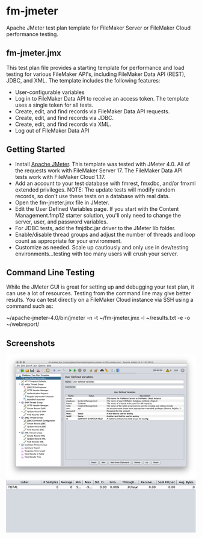 # fm-jmeter
Apache JMeter test plan template for FileMaker Server or FileMaker Cloud performance testing.

## fm-jmeter.jmx
This test plan file provides a starting template for performance and load testing for various FileMaker API's, including FileMaker Data API (REST), JDBC, and XML. The template includes the following features:
* User-configurable variables
* Log in to FileMaker Data API to receive an access token. The template uses a single token for all tests.
* Create, edit, and find records via FileMaker Data API requests.
* Create, edit, and find records via JDBC.
* Create, edit, and find records via XML.
* Log out of FileMaker Data API

## Getting Started
* Install [Apache JMeter](http://jmeter.apache.org). This template was tested with JMeter 4.0. All of the requests work with FileMaker Server 17. The FileMaker Data API tests work with FileMaker Cloud 1.17. 
* Add an account to your test database with fmrest, fmxdbc, and/or fmxml extended privileges. NOTE: The update tests will modify random records, so don't use these tests on a database with real data.
* Open the fm-jmeter.jmx file in JMeter.
* Edit the User Defined Variables page. If you start with the Content Management.fmp12 starter solution, you'll only need to change the server, user, and password variables.
* For JDBC tests, add the fmjdbc.jar driver to the JMeter lib folder.
* Enable/disable thread groups and adjust the number of threads and loop count as appropriate for your environment.
* Customize as needed. Scale up cautiously and only use in dev/testing environments...testing with too many users will crush your server.

## Command Line Testing
While the JMeter GUI is great for setting up and debugging your test plan, it can use a lot of resources. Testing from the command line may give better results. You can test directly on a FileMaker Cloud instance via SSH using a command such as:

~/apache-jmeter-4.0/bin/jmeter -n -t ~/fm-jmeter.jmx -l ~/results.txt -e -o ~/webreport/

## Screenshots

![User Defined Variables](/images/fm-jmeter-variables.png)
![Summary Report](/images/fm-jmeter-summary.gif)
